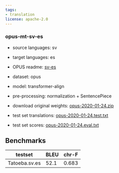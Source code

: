 ```yaml
---
tags:
- translation
license: apache-2.0
---
```


### opus-mt-sv-es

* source languages: sv
* target languages: es
*  OPUS readme: [sv-es](https://github.com/Helsinki-NLP/OPUS-MT-train/blob/master/models/sv-es/README.md)

*  dataset: opus
* model: transformer-align
* pre-processing: normalization + SentencePiece
* download original weights: [opus-2020-01-24.zip](https://object.pouta.csc.fi/OPUS-MT-models/sv-es/opus-2020-01-24.zip)
* test set translations: [opus-2020-01-24.test.txt](https://object.pouta.csc.fi/OPUS-MT-models/sv-es/opus-2020-01-24.test.txt)
* test set scores: [opus-2020-01-24.eval.txt](https://object.pouta.csc.fi/OPUS-MT-models/sv-es/opus-2020-01-24.eval.txt)

## Benchmarks

| testset               | BLEU  | chr-F |
|-----------------------|-------|-------|
| Tatoeba.sv.es 	| 52.1 	| 0.683 |

